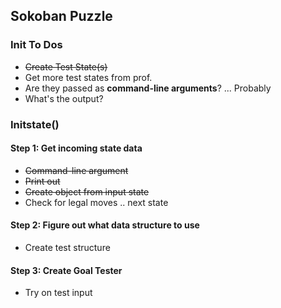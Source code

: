 ## Sokoban Puzzle

### Init To Dos

* ~~Create Test State(s)~~
* Get more test states from prof.
* Are they passed as **command-line arguments**? ... Probably
* What's the output?

### Initstate()

#### Step 1: Get incoming state data
- ~~Command-line argument~~
- ~~Print out~~
- ~~Create object from input state~~
- Check for legal moves .. next state

#### Step 2: Figure out what data structure to use
- Create test structure

#### Step 3: Create Goal Tester
- Try on test input